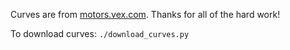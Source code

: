 Curves are from [motors.vex.com](http://motors.vex.com/). Thanks for all of the hard work!

To download curves:
`./download_curves.py`
